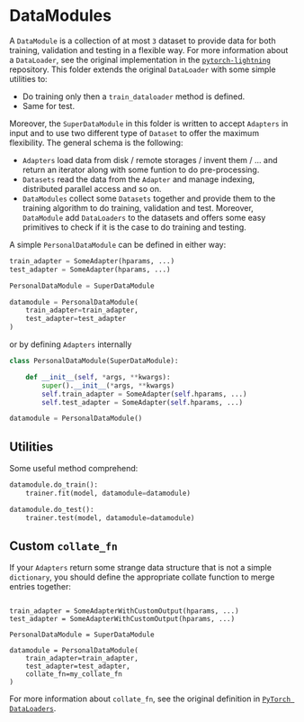 # DataModules

A `DataModule` is a collection of at most `3` dataset to provide data for both training, validation and testing in a flexible way. For more information about a `DataLoader`, see the original implementation in the [`pytorch-lightning`](https://pytorch-lightning.readthedocs.io/en/stable/datamodules.html) repository. This folder extends the original `DataLoader` with some simple utilities to:
- Do training only then a `train_dataloader` method is defined.
- Same for test.

Moreover, the `SuperDataModule` in this folder is written to accept `Adapters` in input and to use two different type of `Dataset` to offer the maximum flexibility.
The general schema is the following:
- `Adapters` load data from disk / remote storages / invent them / ... and return an iterator along with some funtion to do pre-processing.
- `Datasets` read the data from the `Adapter` and manage indexing, distributed parallel access and so on.
- `DataModules` collect some `Datasets` together and provide them to the training algorithm to do training, validation and test. Moreover, `DataModule` add `DataLoaders` to the datasets and offers some easy primitives to check if it is the case to do training and testing.

A simple `PersonalDataModule` can be defined in either way:

```python
train_adapter = SomeAdapter(hparams, ...)
test_adapter = SomeAdapter(hparams, ...)

PersonalDataModule = SuperDataModule 

datamodule = PersonalDataModule(
    train_adapter=train_adapter,
    test_adapter=test_adapter
)
```

or by defining `Adapters` internally

```python
class PersonalDataModule(SuperDataModule):

    def __init__(self, *args, **kwargs):
        super().__init__(*args, **kwargs)
        self.train_adapter = SomeAdapter(self.hparams, ...)
        self.test_adapter = SomeAdapter(self.hparams, ...)

datamodule = PersonalDataModule()
```

## Utilities

Some useful method comprehend:
```python
datamodule.do_train():
    trainer.fit(model, datamodule=datamodule)

datamodule.do_test():
    trainer.test(model, datamodule=datamodule)
```

## Custom `collate_fn`

If your `Adapters` return some strange data structure that is not a simple `dictionary`, you should define the appropriate collate function to merge entries together:
```pytho

train_adapter = SomeAdapterWithCustomOutput(hparams, ...)
test_adapter = SomeAdapterWithCustomOutput(hparams, ...)

PersonalDataModule = SuperDataModule 

datamodule = PersonalDataModule(
    train_adapter=train_adapter,
    test_adapter=test_adapter,
    collate_fn=my_collate_fn
)
```

For more information about `collate_fn`, see the original definition in [`PyTorch DataLoaders`](https://pytorch.org/docs/stable/data.html).

